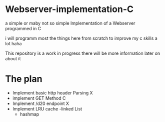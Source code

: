 # Webserver-implementation-C
a simple or maby not so simple Implementation of a Webserver programmed in C

i will programm most the things here from scratch to improve my c skills a lot haha

This repository is a work in progress there will be more information later on about it


# The plan

- Implement basic http header Parsing X 
- implement GET Method C
- Implement /d20 endpoint X
- Implement LRU cache 
  -linked List
  - hashmap
